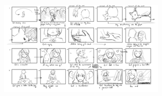![Storyboard](https://github.com/ChloeTrappedRabbit/GrumpyC4t/blob/master/Storyboard/Storyboard.png?raw=true
)
